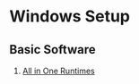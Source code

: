 # Windows Setup

## Basic Software

1. [All in One Runtimes](https://www.computerbase.de/downloads/systemtools/all-in-one-runtimes/)